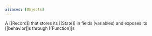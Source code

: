 ```yaml
---
aliases: [Objects]
---
```


A [[Record]] that stores its [[State]] in fields (variables) and exposes its [[behavior]]s through [[Function]]s